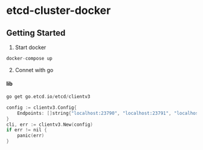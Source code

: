 # etcd-cluster-docker

## Getting Started

1. Start docker

``` c
docker-compose up
```

2. Connet with go
#### lib
``` c
go get go.etcd.io/etcd/clientv3
```
``` c
config := clientv3.Config{
	Endpoints: []string{"localhost:23790", "localhost:23791", "localhost:23782"},
}
cli, err := clientv3.New(config)
if err != nil {
	panic(err)
}
```
